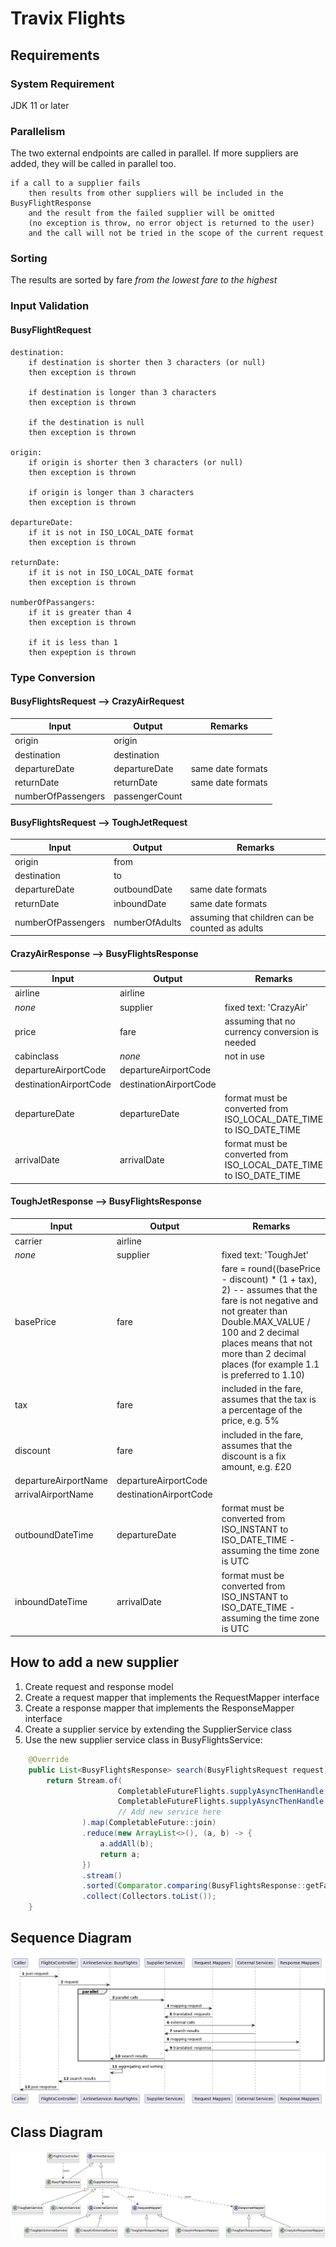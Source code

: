 # Travix Flights

## Requirements

### System Requirement

JDK 11 or later

### Parallelism

The two external endpoints are called in parallel. If more suppliers are added, they will be called in parallel too.

    if a call to a supplier fails
        then results from other suppliers will be included in the BusyFlightResponse
        and the result from the failed supplier will be omitted 
        (no exception is throw, no error object is returned to the user)
        and the call will not be tried in the scope of the current request

### Sorting

The results are sorted by fare _from the lowest fare to the highest_

### Input Validation

#### BusyFlightRequest

    destination:
        if destination is shorter then 3 characters (or null)
        then exception is thrown

        if destination is longer than 3 characters
        then exception is thrown

        if the destination is null
        then exception is thrown

    origin:
        if origin is shorter then 3 characters (or null)
        then exception is thrown

        if origin is longer than 3 characters
        then exception is thrown

    departureDate:
        if it is not in ISO_LOCAL_DATE format
        then exception is thrown

    returnDate:
        if it is not in ISO_LOCAL_DATE format
        then exception is thrown

    numberOfPassangers:
        if it is greater than 4
        then exception is thrown

        if it is less than 1
        then expeption is thrown

### Type Conversion

#### BusyFlightsRequest --> CrazyAirRequest

| Input              | Output         | Remarks           |
|--------------------|----------------|-------------------|
| origin             | origin         |                   |
| destination        | destination    |                   |
| departureDate      | departureDate  | same date formats |
| returnDate         | returnDate     | same date formats |
| numberOfPassengers | passengerCount |                   |

#### BusyFlightsRequest --> ToughJetRequest

| Input              | Output         | Remarks                                         |
|--------------------|----------------|-------------------------------------------------|
| origin             | from           |                                                 |
| destination        | to             |                                                 |
| departureDate      | outboundDate   | same date formats                               |
| returnDate         | inboundDate    | same date formats                               |
| numberOfPassengers | numberOfAdults | assuming that children can be counted as adults |

#### CrazyAirResponse --> BusyFlightsResponse

| Input                  | Output                 | Remarks                                                            |
|------------------------|------------------------|--------------------------------------------------------------------|
| airline                | airline                |                                                                    |
| _none_                 | supplier               | fixed text: 'CrazyAir'                                             |
| price                  | fare                   | assuming that no currency conversion is needed                     |
| cabinclass             | _none_                 | not in use                                                         |
| departureAirportCode   | departureAirportCode   |                                                                    |
| destinationAirportCode | destinationAirportCode |                                                                    |
| departureDate          | departureDate          | format must be converted from ISO_LOCAL_DATE_TIME to ISO_DATE_TIME |
| arrivalDate            | arrivalDate            | format must be converted from ISO_LOCAL_DATE_TIME to ISO_DATE_TIME |

#### ToughJetResponse --> BusyFlightsResponse

| Input                | Output                 | Remarks                                                                                                                                                                                                                                        |
|----------------------|------------------------|------------------------------------------------------------------------------------------------------------------------------------------------------------------------------------------------------------------------------------------------|
| carrier              | airline                |                                                                                                                                                                                                                                                |
| _none_               | supplier               | fixed text: 'ToughJet'                                                                                                                                                                                                                         |
| basePrice            | fare                   | fare = round((basePrice - discount) * (1 + tax), 2) -- assumes that the fare is not negative and not greater than Double.MAX_VALUE / 100 and 2 decimal places means that not more than 2 decimal places (for example 1.1 is preferred to 1.10) |
| tax                  | fare                   | included in the fare, assumes that the tax is a percentage of the price, e.g. 5%                                                                                                                                                               |
| discount             | fare                   | included in the fare, assumes that the discount is a fix amount, e.g. £20                                                                                                                                                                      |
| departureAirportName | departureAirportCode   |                                                                                                                                                                                                                                                |
| arrivalAirportName   | destinationAirportCode |                                                                                                                                                                                                                                                |
| outboundDateTime     | departureDate          | format must be converted from ISO_INSTANT to ISO_DATE_TIME - assuming the time zone is UTC                                                                                                                                                     |
| inboundDateTime      | arrivalDate            | format must be converted from ISO_INSTANT to ISO_DATE_TIME - assuming the time zone is UTC                                                                                                                                                     |

## How to add a new supplier

1. Create request and response model
2. Create a request mapper that implements the RequestMapper interface
3. Create a response mapper that implements the ResponseMapper interface
4. Create a supplier service by extending the SupplierService class
5. Use the new supplier service class in BusyFlightsService:
```java
    @Override
    public List<BusyFlightsResponse> search(BusyFlightsRequest request) {
        return Stream.of(
                        CompletableFutureFlights.supplyAsyncThenHandle(() -> crazyAirService.search(request)),
                        CompletableFutureFlights.supplyAsyncThenHandle(() -> toughJetService.search(request))
                        // Add new service here
                ).map(CompletableFuture::join)
                .reduce(new ArrayList<>(), (a, b) -> {
                    a.addAll(b);
                    return a;
                })
                .stream()
                .sorted(Comparator.comparing(BusyFlightsResponse::getFare))
                .collect(Collectors.toList());
    }
```

## Sequence Diagram

![Sequence Diagram](sequence.png)

## Class Diagram

![Class Diagram](class.png)
